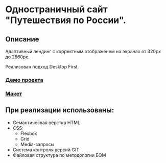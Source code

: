 # Одностраничный сайт "Путешествия по России".

## Описание

Адаптивный лендинг с корректным отображенем на экранах от 320px до 2560px.

Реализован подход Desktop First.

### [Демо проекта](https://vovitolog.github.io/russian-travel/)
### [Макет](https://www.figma.com/file/5S2WSbEFL6awjVWJ0NWL8Q/Sprint-3_-Russia-_-desktop-mobile?node-id=28503%3A0)

## При реализации использованы:

* Семантическая вёрстка HTML
* CSS:
  * Flexbox
  * Grid
  * Media-запросы
* Система контроля версий GIT
* Файловая структура по методологии БЭМ
